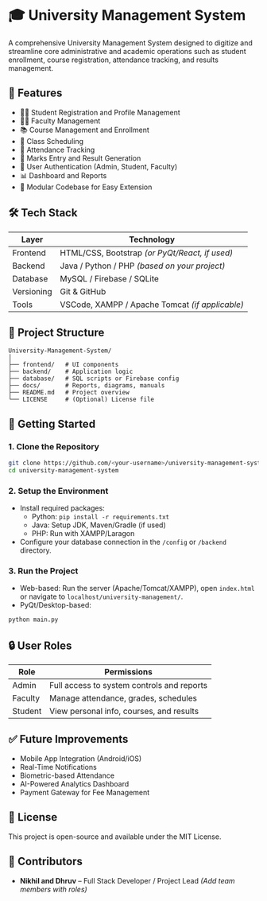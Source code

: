 # 🎓 University Management System

A comprehensive University Management System designed to digitize and streamline core administrative and academic operations such as student enrollment, course registration, attendance tracking, and results management.

## 📌 Features

- 🧑‍🎓 Student Registration and Profile Management
- 👨‍🏫 Faculty Management
- 📚 Course Management and Enrollment
- 📆 Class Scheduling
- 📝 Attendance Tracking
- 🧾 Marks Entry and Result Generation
- 🔐 User Authentication (Admin, Student, Faculty)
- 📊 Dashboard and Reports
- 🧩 Modular Codebase for Easy Extension

## 🛠️ Tech Stack

| Layer | Technology |
|-------------|-------------------|
| Frontend | HTML/CSS, Bootstrap *(or PyQt/React, if used)* |
| Backend | Java / Python / PHP *(based on your project)* |
| Database | MySQL / Firebase / SQLite |
| Versioning | Git & GitHub |
| Tools | VSCode, XAMPP / Apache Tomcat *(if applicable)* |

## 📁 Project Structure

```
University-Management-System/
│ 
├── frontend/   # UI components
├── backend/    # Application logic
├── database/   # SQL scripts or Firebase config
├── docs/       # Reports, diagrams, manuals
├── README.md   # Project overview
└── LICENSE     # (Optional) License file
```

## 🚀 Getting Started

### 1. Clone the Repository

```bash
git clone https://github.com/<your-username>/university-management-system.git
cd university-management-system
```

### 2. Setup the Environment

* Install required packages:
   * Python: `pip install -r requirements.txt`
   * Java: Setup JDK, Maven/Gradle (if used)
   * PHP: Run with XAMPP/Laragon
* Configure your database connection in the `/config` or `/backend` directory.

### 3. Run the Project

* Web-based: Run the server (Apache/Tomcat/XAMPP), open `index.html` or navigate to `localhost/university-management/`.
* PyQt/Desktop-based:

```bash
python main.py
```

## 🔒 User Roles

| Role | Permissions |
|------|-------------|
| Admin | Full access to system controls and reports |
| Faculty | Manage attendance, grades, schedules |
| Student | View personal info, courses, and results |



## ✅ Future Improvements

* Mobile App Integration (Android/iOS)
* Real-Time Notifications
* Biometric-based Attendance
* AI-Powered Analytics Dashboard
* Payment Gateway for Fee Management

## 📄 License

This project is open-source and available under the MIT License.

## 👥 Contributors

* **Nikhil and Dhruv** – Full Stack Developer / Project Lead *(Add team members with roles)*


